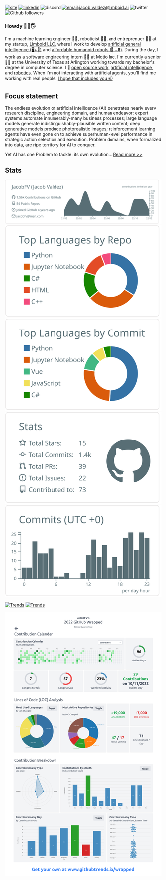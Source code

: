 [![site](https://img.shields.io/badge/site-jacobfv.github.io-blue)](https://jacobfv.github.io) [![linkedin](https://img.shields.io/badge/linkedin-jacob_f_valdez-blue)](https://www.linkedin.com/in/jacob-f-valdez) ![discord](https://img.shields.io/badge/discord-jacob_valdez_5523-black) [![email:jacob.valdez@limboid.ai](https://img.shields.io/badge/email-jacob.valdez@limboid.ai-green)](mailto:jacob.valdez@limboid.ai) ![twitter](https://img.shields.io/twitter/url?label=twitter&style=social&url=https%3A%2F%2Ftwitter.com%2FJacobFV123) ![Github followers](https://img.shields.io/github/followers/JacobFV?style=social)

### Howdy 👋🤠🖐️

I'm a machine learning engineer 👨‍🔬, roboticist 👨‍🏭, and entreprenuer 👨‍💼 at my startup, [Limboid LLC](https://limboid.ai), where I work to develop [artificial general intelligence (🖥️+🧠)](https://jacobfv.github.io/blog/the-master-plan-part-1/) and [affordable humanoid robots (🤖 −💲)](https://jacobfv.github.io/blog/the-master-plan-part-2/). During the day, I work as a software engineering intern 🧑‍💻 at Motio Inc. I'm currently a senior 👨‍🎓 at the University of Texas at Arlington working towards my bachelor's degree in computer science. I 💙 [open source work](https://github.com/JacobFV), [artificial intelligence](https://jacobfv.github.io/blog/category/ai/), and [robotics](https://jacobfvaldez.weebly.com/engineering.html). When I'm not interacting with artificial agents, you'll find me working with real people. [I hope that includes you 📫](https://jacobfv.github.io/bio#contact)

## Focus statement

The endless evolution of artificial intelligence (AI) penetrates nearly every research discipline, engineering domain, and human endeavor: expert systems automate innumerably-many business processes; large language models generate indistinguishably-plausible written content; deep generative models produce photorealistic images; reinforcement learning agents have even gone on to achieve superhuman-level performance in strategic action selection and execution. Problem domains, when formalized into data, are ripe territory for AI to conquer.

Yet AI has one Problem to tackle: its own evolution... [Read more >>](https://jacobfv.github.io/bio/focus-statement/)

## Stats

[![](https://raw.githubusercontent.com/JacobFV/JacobFV/main/profile-summary-card-output/default/0-profile-details.svg)](https://github.com/vn7n24fzkq/github-profile-summary-cards)
[![](https://raw.githubusercontent.com/JacobFV/JacobFV/main/profile-summary-card-output/default/1-repos-per-language.svg)](https://github.com/vn7n24fzkq/github-profile-summary-cards) [![](https://raw.githubusercontent.com/JacobFV/JacobFV/main/profile-summary-card-output/default/2-most-commit-language.svg)](https://github.com/vn7n24fzkq/github-profile-summary-cards)
[![](https://raw.githubusercontent.com/JacobFV/JacobFV/main/profile-summary-card-output/default/3-stats.svg)](https://github.com/vn7n24fzkq/github-profile-summary-cards) [![](https://raw.githubusercontent.com/JacobFV/JacobFV/main/profile-summary-card-output/default/4-productive-time.svg)](https://github.com/vn7n24fzkq/github-profile-summary-cards)

[![Trends](https://api.githubtrends.io/user/svg/JacobFV/repos?time_range=one_year&include_private=True&group=private&loc_metric=changed&theme=classic)](https://www.githubtrends.io/wrapped/JacobFV)
[![Trends](https://api.githubtrends.io/user/svg/JacobFV/langs?time_range=one_year&include_private=True&loc_metric=changed&theme=classic)](https://www.githubtrends.io/wrapped/JacobFV)

![](github-wrapped.png)
